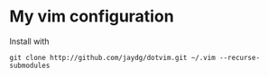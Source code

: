 # My vim configuration

Install with

    git clone http://github.com/jaydg/dotvim.git ~/.vim --recurse-submodules
